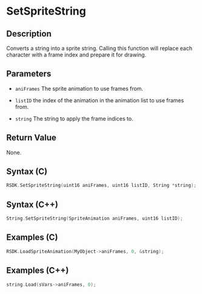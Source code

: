 # SetSpriteString

## Description
Converts a string into a sprite string. Calling this function will replace each character with a frame index and prepare it for drawing.

## Parameters

- `aniFrames`
The sprite animation to use frames from.

- `listID`
the index of the animation in the animation list to use frames from.

- `string`
The string to apply the frame indices to.

## Return Value
None.

## Syntax (C)
```c
RSDK.SetSpriteString(uint16 aniFrames, uint16 listID, String *string);
```

## Syntax (C++)
```cpp
String.SetSpriteString(SpriteAnimation aniFrames, uint16 listID);
```

## Examples (C)
```c
RSDK.LoadSpriteAnimation(MyObject->aniFrames, 0, &string);
```

## Examples (C++)
```cpp
string.Load(sVars->aniFrames, 0);
```